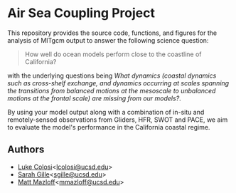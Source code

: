 # Air Sea Coupling Project

This repository provides the source code, functions, and figures for the analysis of MITgcm output to answer the following science question: 

> How well do ocean models perform close to the coastline of California? 

with the underlying questions being *What dynamics (coastal dynamics such as cross-shelf exchange, and dynamics occurring at scales spanning the transitions from balanced motions at the mesoscale to unbalanced motions at the frontal scale) are missing from our models?*. 

By using your model output along with a combination of in-situ and remotely-sensed observations from Gliders, HFR, SWOT and PACE, we aim to evaluate the model's performance in the California coastal regime.

## Authors 
* [Luke Colosi](https://lcolosi.github.io/)<<lcolosi@ucsd.edu>>
* [Sarah Gille](https://lcolosi.github.io/)<<sgille@ucsd.edu>>
* [Matt Mazloff](https://lcolosi.github.io/)<<mmazloff@ucsd.edu>>

